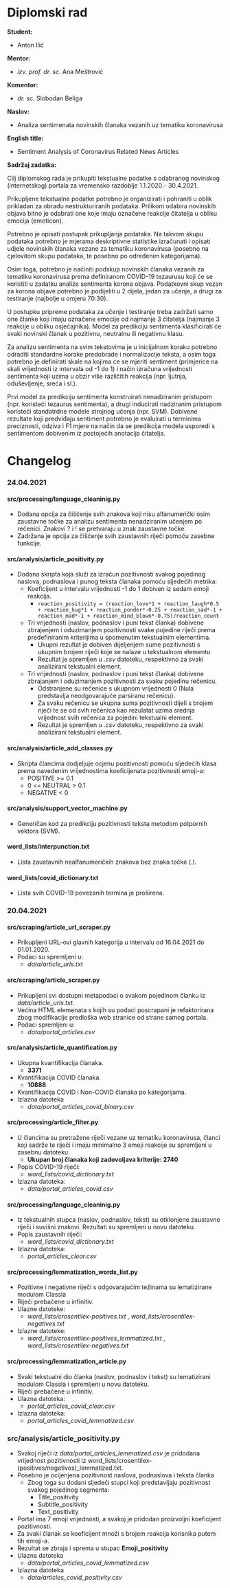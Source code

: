 # Diplomski rad

__Student:__
* Anton Ilić

__Mentor:__
* _izv. prof. dr. sc._ Ana Meštrović

__Komentor:__ 
* _dr. sc._ Slobodan Beliga

__Naslov:__ 
* Analiza sentimenata novinskih članaka vezanih uz tematiku koronavirusa

__English title:__
* Sentiment Analysis of Coronavirus Related News Articles

__Sadržaj zadatka:__

Cilj diplomskog rada je prikupiti tekstualne podatke s odabranog novinskog (internetskog) portala za vremensko razdoblje 1.1.2020.- 30.4.2021.

Prikupljene tekstualne podatke potrebno je organizirati i pohraniti u oblik prikladan za obradu nestrukturiranih podataka. Prilikom odabira novinskih objava bitno je odabrati one koje imaju označene reakcije čitatelja u obliku emocija (emoticon). 

Potrebno je opisati postupak prikupljanja podataka. Na takvom skupu podataka potrebno je mjerama deskriptivne statistike izračunati i opisati udjele novinskih članaka vezane za tematiku koronavirusa (posebno na cjelovitom skupu podataka, te posebno po određenim kategorijama). 

Osim toga, potrebno je načiniti podskup novinskih članaka vezanih za tematiku koronavirusa prema definiranom COVID-19 tezaurusu koji će se koristiti u zadatku analize sentimenta korona objava. Podatkovni skup vezan za korona objave potrebno je podijeliti u 2 dijela, jedan za učenje, a drugi za testiranje (najbolje u omjeru 70:30). 

U postupku pripreme podataka za učenje i testiranje treba zadržati samo one članke koji imaju označene emocije od najmanje 3 čitatelja (najmanje 3 reakcije u obliku osjećajnika). Model za predikciju sentimenta klasificirati će svaki novinski članak u pozitivnu, neutralnu ili negativnu klasu. 

Za analizu sentimenta na svim tekstovima je u inicijalnom koraku potrebno odraditi standardne korake predobrade i normalizacije teksta, a osim toga potrebno je definirati skale na kojima će se mjeriti sentiment (primjerice na skali vrijednosti iz intervala od -1 do 1) i način izračuna vrijednosti sentimenta koji uzima u obzir više različitih reakcija (npr. ljutnja, oduševljenje, sreća i sl.). 

Prvi model za predikciju sentimenta konstruirati nenadziranim pristupom (npr. koristeći tezaurus sentimenta), a drugi inducirati nadziranim pristupom koristeći standatrdne modele strojnog učenja (npr. SVM). Dobivene rezultate koji predviđaju sentiment potrebno je evaluirati u terminima preciznosti, odziva i F1 mjere na način da se predikcija modela usporedi s sentimentom dobivenim iz postojećih anotacija čitatelja.

# Changelog

### __24.04.2021__

#### __src/processing/language_cleaninig.py__

* Dodana opcija za čišćenje svih znakova koji nisu alfanumerički osim zaustavne točke za analizu sentimenta nenadziranim učenjem po rečenici. Znakovi ? i ! se pretvaraju u znak zaustavne točke.
* Zadržana je opcija za čišćenje svih zaustavnih riječi pomoću zasebne funkcije.

#### __src/analysis/article_positivity.py__

* Dodana skripta koja služi za izračun pozitivnosti svakog pojedinog naslova, podnaslova i punog teksta članaka pomoću sljedećih metrika:
    * Koeficijent u intervalu vrijednosti -1 do 1 dobiven iz sedam 
    emoji reakcija. 
        * ```reaction_positivity = (reaction_love*1 + reaction_laugh*0.5 + reaction_hug*1 + reaction_ponder*-0.25 + reaction_sad*-1 + reaction_mad*-1 + reaction_mind_blown*-0.75)/reaction_count ```
    * Tri vrijednosti (naslov, podnaslov i puni tekst članka) dobivene zbrajenjem i oduzimanjem pozitivnosti svake pojedine riječi prema 
    predefiniranim kriterijima u spomenutim tekstualnim elementima.
        * Ukupni rezultat je dobiven dijeljenjem sume pozitivnosti s ukupnim
        brojem riječi koje se nalaze u tekstualnom elementu
        * Rezultat je spremljen u _.csv_ datoteku, respektivno za svaki analizirani tekstualni element.
    * Tri vrijednosti (naslov, podnaslov i puni tekst članka) dobivene
    zbrajanjem i oduzimanjem pozitivnosti za svaku pojedinu rečenicu. 
        * Odstranjene su rečenice s ukupnom vrijednosti 0 (Nula predstavlja neodgovarajuće parsiranu rečenicu).
        * Za svaku rečenicu se ukupna suma pozitivnosti dijeli s brojem riječi te se od svih rečenica kao rezulatat uzima srednja vrijednost
        svih rečenica za pojedini tekstualni element.
        * Rezultat je spremljen u _.csv_ datoteku, respektivno za svaki analizirani tekstualni element.

#### __src/analysis/article_add_classes.py__

* Skripta člancima dodjeljuje ocjenu pozitivnosti pomoću sljedećih klasa prema navedenim vrijednostima koeficijenata pozitivnosti emoji-a:
    * POSITIVE >= 0.1
    * 0 <= NEUTRAL > 0.1
    * NEGATIVE < 0

#### __src/analysis/support_vector_machine.py__

* Generičan kod za predikciju pozitivnosti teksta metodom potpornih vektora (SVM).

#### __word_lists/interpunction.txt__

* Lista zaustavnih nealfanumeričkih znakova bez znaka točke (.).

#### __word_lists/covid_dictionary.txt__

* Lista svih COVID-19 povezanih termina je proširena.


### __20.04.2021__

#### __src/scraping/article_url_scraper.py__

* Prikupljeni URL-ovi glavnih kategorija u intervalu od 16.04.2021 do 01.01.2020.
* Podaci su spremljeni u:
    * _data/article_urls.txt_

#### __src/scraping/article_scraper.py__

* Prikupljeni svi dostupni metapodaci o svakom pojedinom članku iz _data/article_urls.txt_.
* Većina HTML elemenata s kojih su podaci poscrapani je refaktorirana zbog modifikacije predloška web stranice
od strane samog portala.
* Podaci spremljeni u:
    * _data/portal_articles.csv_

#### __src/analysis/article_quantification.py__

* Ukupna kvantifikacija članaka.
    * __3371__
* Kvantifikacija COVID članaka.
    * __10888__
* Kvantifikacija COVID i Non-COVID članaka po kategorijama.
* Izlazna datoteka
    * _data/portal_articles_covid_binary.csv_

#### __src/processing/article_filter.py__

* U člancima su pretražene riječi vezane uz tematiku koronavirusa, članci koji sadrže te riječi i imaju minimalno 3 emoji reakcije su spremljeni u zasebnu datoteku.
    * __Ukupan broj članaka koji zadovoljava kriterije: 2740__
* Popis COVID-19 riječi: 
    * _word_lists/covid_dictionary.txt_
* Izlazna datoteka: 
    * _data/portal_articles_covid.csv_

#### __src/processing/language_cleaninig.py__

* Iz tekstualnih stupca (naslov, podnaslov, tekst) su otklonjene zaustavne riječi i suvišni znakovi. Rezultati su spremljeni u novu datoteku.
* Popis zaustavnih riječi: 
    * _word_lists/covid_dictionary.txt_
* Izlazna datoteka:
    * _portal_articles_clear.csv_

#### __src/processing/lemmatization_words_list.py__

* Pozitivne i negativne riječi s odgovarajućim težinama su lematizirane modulom Classla
* Riječi prebačene u infinitiv.
* Ulazne datoteke:
    * _word_lists/crosentilex-positives.txt_ , _word_lists/crosentilex-negatives.txt_
* Izlazne datoteke:
    * _word_lists/crosentilex-positives_lemmatized.txt_ , _word_lists/crosentilex-negatives.txt_


#### __src/processing/lemmatization_article.py__

* Svaki tekstualni dio članka (naslov, podnaslov i tekst) su lematizirani modulom Classla i spremljeni u novu datoteku.
* Riječi prebačene u infinitiv.
* Ulazna datoteka:
    * _portal_articles_covid_clear.csv_
* Izlazna datoteka:
    * _portal_articles_covid_lemmatized.csv_

### __src/analysis/article_positivity.py__

* Svakoj riječi iz _data/portal_articles_lemmatized.csv_ je pridodana vrijednost pozitivnosti iz word_lists/crosentilex-(positives/negatives)_lemmatized.txt.
* Posebno je ocijenjena pozitivnost naslova, podnaslova i teksta članka
    * Zbog toga su dodani sljedeći stupci koji predstavljaju pozitivnost svakog pojedinog segmenta:
        * Title_positivity
        * Subtitle_positivity
        * Text_positivity
* Portal ima 7 emoji vrijednosti, a svakoj je pridodan proizvoljni koeficijent pozitivnosti.
* Za svaki članak se koeficijent množi s brojem reakcija korisnika putem tih emoji-a. 
* Rezultat se zbraja i sprema u stupac __Emoji_positivity__
* Ulazna datoteka
    * _data/portal_articles_covid_lemmatized.csv_
* Izlazna datoteka
    * _data/articles_covid_positivity.csv_